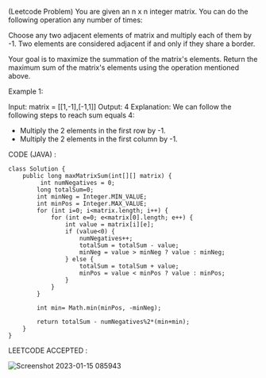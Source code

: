 (Leetcode Problem) 
You are given an n x n integer matrix. You can do the following operation any number of times:

Choose any two adjacent elements of matrix and multiply each of them by -1.
Two elements are considered adjacent if and only if they share a border.

Your goal is to maximize the summation of the matrix's elements. Return the maximum sum of the matrix's elements using the operation mentioned above.

 

Example 1:


Input: matrix = [[1,-1],[-1,1]]
Output: 4
Explanation: We can follow the following steps to reach sum equals 4:
- Multiply the 2 elements in the first row by -1.
- Multiply the 2 elements in the first column by -1.



CODE (JAVA) :

```
class Solution {
    public long maxMatrixSum(int[][] matrix) {
         int numNegatives = 0;
        long totalSum=0;
        int minNeg = Integer.MIN_VALUE;
        int minPos = Integer.MAX_VALUE;        
        for (int i=0; i<matrix.length; i++) {
            for (int e=0; e<matrix[0].length; e++) {
                int value = matrix[i][e];
                if (value<0) {
                    numNegatives++;
                    totalSum = totalSum - value;
                    minNeg = value > minNeg ? value : minNeg;
                } else {
                    totalSum = totalSum + value;
                    minPos = value < minPos ? value : minPos;
                }
            }
        }        
        
        int min= Math.min(minPos, -minNeg);
        
        return totalSum - numNegatives%2*(min+min);
    }
}

```
LEETCODE ACCEPTED :

![Screenshot 2023-01-15 085943](https://user-images.githubusercontent.com/73281015/212521580-b91f3fe2-8bcc-4eb4-bb88-35abd908c061.png)
